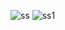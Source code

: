 ![ss](https://user-images.githubusercontent.com/89324014/139237296-6ce1a18d-a8f3-4bad-b4fa-0e82a32fbcf7.png)
![ss1](https://user-images.githubusercontent.com/89324014/139237322-611a3788-0a83-4c43-981a-d5a81eb9fb5f.png)
